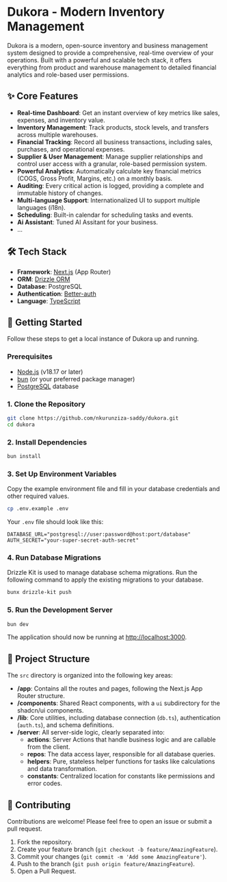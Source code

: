 # Dukora - Modern Inventory Management

Dukora is a modern, open-source inventory and business management system designed to provide a comprehensive, real-time overview of your operations. Built with a powerful and scalable tech stack, it offers everything from product and warehouse management to detailed financial analytics and role-based user permissions.

## ✨ Core Features

- **Real-time Dashboard**: Get an instant overview of key metrics like sales, expenses, and inventory value.
- **Inventory Management**: Track products, stock levels, and transfers across multiple warehouses.
- **Financial Tracking**: Record all business transactions, including sales, purchases, and operational expenses.
- **Supplier & User Management**: Manage supplier relationships and control user access with a granular, role-based permission system.
- **Powerful Analytics**: Automatically calculate key financial metrics (COGS, Gross Profit, Margins, etc.) on a monthly basis.
- **Auditing**: Every critical action is logged, providing a complete and immutable history of changes.
- **Multi-language Support**: Internationalized UI to support multiple languages (i18n).
- **Scheduling**: Built-in calendar for scheduling tasks and events.
- **Ai Assistant**: Tuned AI Assitant for your business.
- ...

## 🛠️ Tech Stack

- **Framework**: [Next.js](https://nextjs.org/) (App Router)
- **ORM**: [Drizzle ORM](https://orm.drizzle.team/)
- **Database**: PostgreSQL
- **Authentication**: [Better-auth](https://www.better-auth.com/)
- **Language**: [TypeScript](https://www.typescriptlang.org/)

## 🚀 Getting Started

Follow these steps to get a local instance of Dukora up and running.

### Prerequisites

- [Node.js](https://nodejs.org/en/) (v18.17 or later)
- [bun](https://bun.com/) (or your preferred package manager)
- [PostgreSQL](https://www.postgresql.org/) database

### 1. Clone the Repository

```bash
git clone https://github.com/nkurunziza-saddy/dukora.git
cd dukora
```

### 2. Install Dependencies

```bash
bun install
```

### 3. Set Up Environment Variables

Copy the example environment file and fill in your database credentials and other required values.

```bash
cp .env.example .env
```

Your `.env` file should look like this:

```
DATABASE_URL="postgresql://user:password@host:port/database"
AUTH_SECRET="your-super-secret-auth-secret"
```

### 4. Run Database Migrations

Drizzle Kit is used to manage database schema migrations. Run the following command to apply the existing migrations to your database.

```bash
bunx drizzle-kit push
```

### 5. Run the Development Server

```bash
bun dev
```

The application should now be running at [http://localhost:3000](http://localhost:3000).

## 📂 Project Structure

The `src` directory is organized into the following key areas:

- **/app**: Contains all the routes and pages, following the Next.js App Router structure.
- **/components**: Shared React components, with a `ui` subdirectory for the shadcn/ui components.
- **/lib**: Core utilities, including database connection (`db.ts`), authentication (`auth.ts`), and schema definitions.
- **/server**: All server-side logic, clearly separated into:
  - **actions**: Server Actions that handle business logic and are callable from the client.
  - **repos**: The data access layer, responsible for all database queries.
  - **helpers**: Pure, stateless helper functions for tasks like calculations and data transformation.
  - **constants**: Centralized location for constants like permissions and error codes.

## 🤝 Contributing

Contributions are welcome! Please feel free to open an issue or submit a pull request.

1.  Fork the repository.
2.  Create your feature branch (`git checkout -b feature/AmazingFeature`).
3.  Commit your changes (`git commit -m 'Add some AmazingFeature'`).
4.  Push to the branch (`git push origin feature/AmazingFeature`).
5.  Open a Pull Request.
